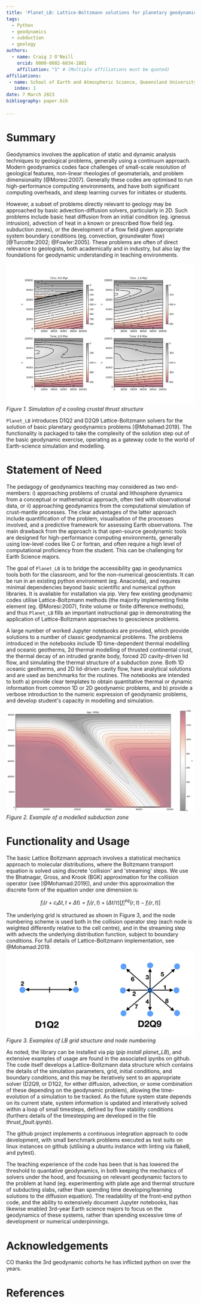 ```yaml
---
title: 'Planet_LB: Lattice-Boltzmann solutions for planetary geodynamics problems'
tags:
  - Python
  - geodynamics
  - subduction
  - geology
authors:
  - name: Craig J O'Neill
    orcid: 0000-0002-6034-1881
    affiliation: "1" # (Multiple affiliations must be quoted)
affiliations:
 - name: School of Earth and Atmospheric Science, Queensland University of Technology
   index: 1
date: 7 March 2023
bibliography: paper.bib

---
```


# Summary
Geodynamics involves the application of static and dynamic analysis techniques to geological problems, generally using a continuum approach. Modern geodynamics codes face challenges of small-scale resolution of geological features, non-linear rheologies of geomaterials, and problem dimensionality [@Moresi:2007]. Generally these codes are optimised to run high-performance computing environments, and have both significant computing overheads, and steep learning curves for initiates or students.

However, a subset of problems directly relevant to geology may be approached by basic advection-diffusion solvers, particularly in 2D. Such problems include basic heat diffusion from an initial condition (eg. igneous intrusion), advection of heat in a known or prescribed flow field (eg. subduction zones), or the development of a flow field given appropriate system boundary conditions (eg. convection, groundwater flow) [@Turcotte:2002; @Fowler:2005]. These problems are often of direct relevance to geologists, both academically and in industry, but also lay the foundations for geodynamic understanding in teaching environments.

![Figure 1. Simulation of a cooling crustal thrust structure](Fowler_thrust.png)
*Figure 1. Simulation of a cooling crustal thrust structure*

``Planet_LB`` introduces D1Q2 and D2Q9 Lattice-Boltzmann solvers for the solution of basic planetary geodynamics problems [@Mohamad:2019]. The functionality is packaged to take the complexity of the solution step out of the basic geodynamic exercise, operating as a gateway code to the world of Earth-science simulation and modelling.  

# Statement of Need

The pedagogy of geodynamics teaching may considered as two end-members: i) approaching problems of crustal and lithosphere dynamics from a conceptual or mathematical approach, often tied with observational data, or ii) approaching geodynamics from the computational simulation of crust-mantle processes. The clear advantages of the latter approach include quantification of the problem, visualisation of the processes involved, and a predictive framework for assessing Earth observations. The main drawback from the approach is that open-source geodynamic tools are designed for high-performance computing environments, generally using low-level codes like C or fortran, and often require a high level of computational proficiency from the student. This can be challenging for Earth Science majors. 

The goal of ``Planet_LB`` is to bridge the accessibility gap in geodynamics tools both for the classroom, and for the non-numerical geoscientists. It can be run in an existing python environment (eg. Anaconda), and requires minimal dependencies beyond basic scientific and numerical python libraries. It is available for installation via pip. Very few existing geodynamic codes utilise Lattice-Boltzmann methods (the majority implementing finite element (eg. @Moresi:2007), finite volume or finite difference methods), and thus ``Planet_LB`` fills an important instructional gap in demonstrating the application of Lattice-Boltzmann approaches to geoscience problems.  

A large number of worked Jupyter notebooks are provided, which provide solutions to a number of classic geodynamical problems. The problems introduced in the notebooks include 1D time-dependent thermal modelling and oceanic geotherms, 2d thermal modelling of thrusted continental crust, the thermal decay of an intruded granite body, forced 2D cavity-driven lid flow, and simulating the thermal structure of a subduction zone. Both 1D oceanic geotherms, and 2D lid-driven cavity flow, have analytical solutions and are used as benchmarks for the routines. The notebooks are intended to both a) provide clear templates to obtain quantitative thermal or dynamic information from common 1D or 2D geodynamic problems, and b) provide a verbose introduction to the numeric expression of geodynamic problems, and develop student's capacity in modelling and simulation. 

![Figure2. Example of a modelled subduction zone](subduction.png) 
*Figure 2. Example of a modelled subduction zone*

# Functionality and Usage

The basic Lattice Boltzmann approach involves a statistical mechanics approach to molecular distributions, where the Boltzmann transport equation is solved using discrete 'collision' and 'streaming' steps. We use the Bhatnagar, Gross, and Krook (BGK) approximation for the collision operator (see [@Mohamad:2019]), and under this approximation the discrete form of the equation under one dimension is:

$$ f_i(r+c_i \Delta t, t + \Delta t) = f_i(r,t) + (\Delta t/{\tau})[f^{eq}_i(r,t) - f_i(r,t)]$$ 

The underlying grid is structured as shown in Figure 3, and the node numbering scheme is used both in the collision operator step (each node is weighted differently relative to the cell centre), and in the streaming step with advects the underlying distribution function, subject to boundary conditions. For full details of Lattice-Boltzmann implementation, see @Mohamad:2019.
![Figure 3. Examples of LB grid structure and node numbering](D1Q2_D2Q9.png)
*Figure 3. Examples of LB grid structure and node numbering*

As noted, the library can be installed via pip (*pip install planet_LB*), and extensive examples of usage are found in the associated ipynbs on github. The code itself develops a Lattice-Boltzmann data structure which contains the details of the simulation parameters, grid, initial conditions, and boundary conditions, and this may be iteratively sent to an appropriate solver (D2Q9, or D1Q2, for either diffusion, advection, or some combination of these depending on the geodynamic problem), allowing the time-evolution of a simulation to be tracked. As the future system state depends on its current state, system information is updated and interatively solved within a loop of small timesteps, defined by flow stability conditions (furthers details of the timestepping are developed in the file *thrust_fault.ipynb*).

The github project implements a continuous integration approach to code development, with small benchmark problems executed as test suits on linux instances on github (utilising a ubuntu instance with linting via flake8, and pytest). 

The teaching experience of the code has been that is has lowered the threshold to quantative geodynamics, in both keeping the mechanics of solvers under the hood, and focussing on relevant geodynamic factors to the problem at hand (eg. experimenting with plate age and thermal structure of subducting slabs, rather than spending time developing/learning solutions to the diffusion equation). The readability of the front-end python code, and the ability to extensively document Jupyter notebooks, has likewise enabled 3rd-year Earth science majors to focus on the geodynamics of these systems, rather than spending excessive time of development or numerical underpinnings. 

# Acknowledgements
CO thanks the 3rd geodynamic cohorts he has inflicted python on over the years.

# References
